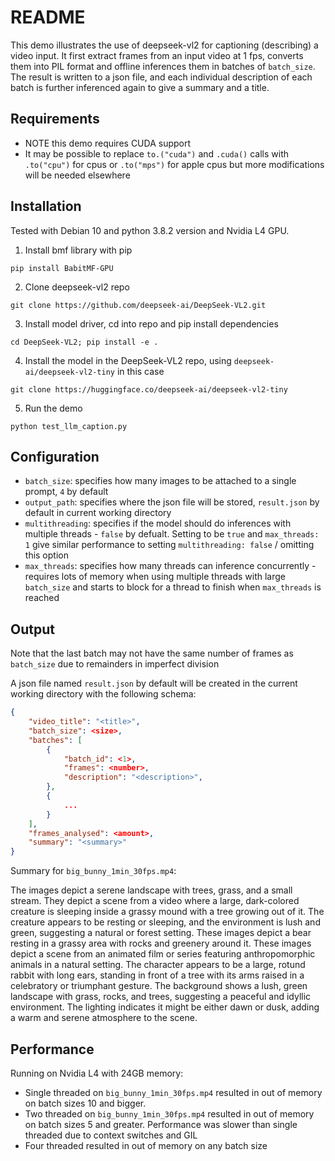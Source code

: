 # README
This demo illustrates the use of deepseek-vl2 for captioning (describing) a video input.
It first extract frames from an input video at 1 fps, converts them into PIL format and offline inferences them in batches of `batch_size`. The result is written to a json file, and each individual description of each batch is further inferenced again to give a summary and a title.

## Requirements
- NOTE this demo requires CUDA support
- It may be possible to replace `to.("cuda")` and `.cuda()` calls with `.to("cpu")` for cpus or `.to("mps")` for apple cpus but more modifications will be needed elsewhere

## Installation

Tested with Debian 10 and python 3.8.2 version and Nvidia L4 GPU.
1. Install bmf library with pip
```
pip install BabitMF-GPU
```
2. Clone deepseek-vl2 repo
```
git clone https://github.com/deepseek-ai/DeepSeek-VL2.git
```
3. Install model driver, cd into repo and pip install dependencies
```
cd DeepSeek-VL2; pip install -e .
```
4. Install the model in the DeepSeek-VL2 repo, using `deepseek-ai/deepseek-vl2-tiny` in this case
```
git clone https://huggingface.co/deepseek-ai/deepseek-vl2-tiny
```
5. Run the demo
```
python test_llm_caption.py
```
## Configuration 
- `batch_size`: specifies how many images to be attached to a single prompt, `4` by default
- `output_path`: specifies where the json file will be stored, `result.json` by default in current working directory
- `multithreading`: specifies if the model should do inferences with multiple threads - `false` by defualt. Setting to be `true` and `max_threads: 1` give similar performance to setting `multithreading: false` / omitting this option
- `max_threads`: specifies how many threads can inference concurrently - requires lots of memory when using multiple threads with large `batch_size` and starts to block for a thread to finish when `max_threads` is reached

## Output

Note that the last batch may not have the same number of frames as `batch_size` due to remainders in imperfect division

A json file named `result.json` by default will be created in the current working directory with the following schema:
```json
{
    "video_title": "<title>",
    "batch_size": <size>,
    "batches": [
        {
            "batch_id": <1>,
            "frames": <number>,
            "description": "<description>",
        },
        {
            ...
        }
    ],
    "frames_analysed": <amount>,
    "summary": "<summary>"
}
```
Summary for `big_bunny_1min_30fps.mp4`:

The images depict a serene landscape with trees, grass, and a small stream. They depict a scene from a video where a large, dark-colored creature is sleeping inside a grassy mound with a tree growing out of it. The creature appears to be resting or sleeping, and the environment is lush and green, suggesting a natural or forest setting. These images depict a bear resting in a grassy area with rocks and greenery around it. These images depict a scene from an animated film or series featuring anthropomorphic animals in a natural setting. The character appears to be a large, rotund rabbit with long ears, standing in front of a tree with its arms raised in a celebratory or triumphant gesture. The background shows a lush, green landscape with grass, rocks, and trees, suggesting a peaceful and idyllic environment. The lighting indicates it might be either dawn or dusk, adding a warm and serene atmosphere to the scene.
## Performance

Running on Nvidia L4 with 24GB memory:

- Single threaded on `big_bunny_1min_30fps.mp4` resulted in out of memory on batch sizes 10 and bigger.
- Two threaded on `big_bunny_1min_30fps.mp4` resulted in out of memory on batch sizes 5 and greater. Performance was slower than single threaded due to context switches and GIL
- Four threaded resulted in out of memory on any batch size
